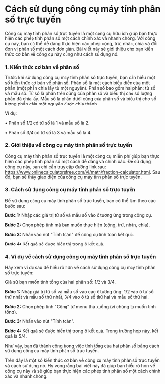 Cách sử dụng công cụ máy tính phân số trực tuyến
================================================

Công cụ máy tính phân số trực tuyến là một công cụ hữu ích giúp bạn thực hiện các phép tính phân số một cách chính xác và nhanh chóng. Với công cụ này, bạn có thể dễ dàng thực hiện các phép cộng, trừ, nhân, chia và đổi đơn vị phân số một cách đơn giản. Bài viết này sẽ giới thiệu cho bạn kiến thức cơ bản về công cụ này cũng như cách sử dụng nó.

### 1. Kiến thức cơ bản về phân số

Trước khi sử dụng công cụ máy tính phân số trực tuyến, bạn cần hiểu một số kiến thức cơ bản về phân số. Phân số là một cách biểu diễn của một phần (một phần chia lấy từ một nguyên). Phân số bao gồm hai phần: tử số và mẫu số. Tử số là phần trên cùng của phân số và biểu thị cho số lượng phần đã chia lấy. Mẫu số là phần dưới cùng của phân số và biểu thị cho số lượng phần chia một nguyên được chia thành.

Ví dụ:

• Phân số 1/2 có tử số là 1 và mẫu số là 2.

• Phân số 3/4 có tử số là 3 và mẫu số là 4.

### 2. Giới thiệu về công cụ máy tính phân số trực tuyến

Công cụ máy tính phân số trực tuyến là một công cụ miễn phí giúp bạn thực hiện các phép tính phân số một cách dễ dàng và chính xác. Để sử dụng công cụ này, bạn chỉ cần truy cập đường link sau: <https://www.onlinecalculatorsfree.com/vi/math/fraction-calculator.html>. Sau đó, bạn sẽ thấy giao diện của công cụ máy tính phân số trực tuyến.

### 3. Cách sử dụng công cụ máy tính phân số trực tuyến

Để sử dụng công cụ máy tính phân số trực tuyến, bạn có thể làm theo các bước sau:

**Bước 1:** Nhập các giá trị tử số và mẫu số vào ô tương ứng trong công cụ.

**Bước 2:** Chọn phép tính mà bạn muốn thực hiện (cộng, trừ, nhân, chia).

**Bước 3:** Nhấn vào nút "Tính toán" để công cụ tính toán kết quả.

**Bước 4:** Kết quả sẽ được hiển thị trong ô kết quả.

### 4. Ví dụ về cách sử dụng công cụ máy tính phân số trực tuyến

Hãy xem ví dụ sau để hiểu rõ hơn về cách sử dụng công cụ máy tính phân số trực tuyến:

Giả sử bạn muốn tính tổng của hai phân số: 1/2 và 3/4.

**Bước 1:** Nhập giá trị tử số và mẫu số vào các ô tương ứng: 1/2 vào ô tử số thứ nhất và mẫu số thứ nhất, 3/4 vào ô tử số thứ hai và mẫu số thứ hai.

**Bước 2:** Chọn phép tính "Cộng" từ menu thả xuống (vì chúng ta muốn tính tổng).

**Bước 3:** Nhấn vào nút "Tính toán".

**Bước 4:** Kết quả sẽ được hiển thị trong ô kết quả. Trong trường hợp này, kết quả là 5/4.

Như vậy, bạn đã thành công trong việc tính tổng của hai phân số bằng cách sử dụng công cụ máy tính phân số trực tuyến.

Trên đây là một số kiến thức cơ bản về công cụ máy tính phân số trực tuyến và cách sử dụng nó. Hy vọng rằng bài viết này đã giúp bạn hiểu rõ hơn về công cụ này và sẽ giúp bạn thực hiện các phép tính phân số một cách chính xác và nhanh chóng.